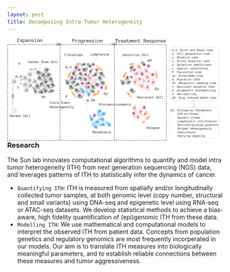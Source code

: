 ```yaml
---
layout: post
title: Decomposing Intra Tumor Heterogeneity
---
```


<img style="float: right;" width="800" src="public/wp_fig1.png">

### Research
The Sun lab innovates computational algorithms to quantify and model intra tumor heterogeneity (ITH) from next generation sequencing (NGS) data, and leverages patterns of ITH to statistically infer the dynamics of cancer. 

* `Quantifying ITH`: ITH is measured from spatially and/or longitudinally collected tumor samples, at both genomic level (copy number, structural and small variants) using DNA-seq and epigenetic level using RNA-seq or ATAC-seq datasets. We develop statistical methods to achieve a bias-aware, high fidelity quantification of (epi)genomic ITH from these data. <!-- Example: [VAP](https://combine-lab.github.io/VAP/) -->
* `Modelling ITH`: We use mathematical and computational models to interpret the observed ITH from patient data. Concepts from population genetics and regulatory genomics are most frequently incorperated in our models. Our aim is to translate ITH measures into biologically meaningful parameters, and to establish reliable connections between these measures and tumor aggressiveness.


